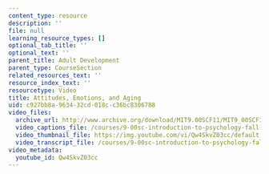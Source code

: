```yaml
---
content_type: resource
description: ''
file: null
learning_resource_types: []
optional_tab_title: ''
optional_text: ''
parent_title: Adult Development
parent_type: CourseSection
related_resources_text: ''
resource_index_text: ''
resourcetype: Video
title: Attitudes, Emotions, and Aging
uid: c927bb8a-9634-32cd-018c-c36bc8306788
video_files:
  archive_url: http://www.archive.org/download/MIT9.00SCF11/MIT9_00SCF11_lec18_300k.mp4
  video_captions_file: /courses/9-00sc-introduction-to-psychology-fall-2011/d54acbc38d325c14b859f7d150ef6861_Qw4SkvZ03cc.vtt
  video_thumbnail_file: https://img.youtube.com/vi/Qw4SkvZ03cc/default.jpg
  video_transcript_file: /courses/9-00sc-introduction-to-psychology-fall-2011/a33966caa3c02c8e57f19c4a1d20949d_Qw4SkvZ03cc.pdf
video_metadata:
  youtube_id: Qw4SkvZ03cc
---
```

